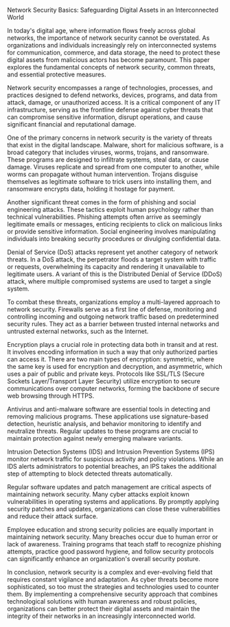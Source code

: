 Network Security Basics: Safeguarding Digital Assets in an Interconnected World

In today's digital age, where information flows freely across global networks, the importance of network security cannot be overstated. As organizations and individuals increasingly rely on interconnected systems for communication, commerce, and data storage, the need to protect these digital assets from malicious actors has become paramount. This paper explores the fundamental concepts of network security, common threats, and essential protective measures.

Network security encompasses a range of technologies, processes, and practices designed to defend networks, devices, programs, and data from attack, damage, or unauthorized access. It is a critical component of any IT infrastructure, serving as the frontline defense against cyber threats that can compromise sensitive information, disrupt operations, and cause significant financial and reputational damage.

One of the primary concerns in network security is the variety of threats that exist in the digital landscape. Malware, short for malicious software, is a broad category that includes viruses, worms, trojans, and ransomware. These programs are designed to infiltrate systems, steal data, or cause damage. Viruses replicate and spread from one computer to another, while worms can propagate without human intervention. Trojans disguise themselves as legitimate software to trick users into installing them, and ransomware encrypts data, holding it hostage for payment.

Another significant threat comes in the form of phishing and social engineering attacks. These tactics exploit human psychology rather than technical vulnerabilities. Phishing attempts often arrive as seemingly legitimate emails or messages, enticing recipients to click on malicious links or provide sensitive information. Social engineering involves manipulating individuals into breaking security procedures or divulging confidential data.

Denial of Service (DoS) attacks represent yet another category of network threats. In a DoS attack, the perpetrator floods a target system with traffic or requests, overwhelming its capacity and rendering it unavailable to legitimate users. A variant of this is the Distributed Denial of Service (DDoS) attack, where multiple compromised systems are used to target a single system.

To combat these threats, organizations employ a multi-layered approach to network security. Firewalls serve as a first line of defense, monitoring and controlling incoming and outgoing network traffic based on predetermined security rules. They act as a barrier between trusted internal networks and untrusted external networks, such as the Internet.

Encryption plays a crucial role in protecting data both in transit and at rest. It involves encoding information in such a way that only authorized parties can access it. There are two main types of encryption: symmetric, where the same key is used for encryption and decryption, and asymmetric, which uses a pair of public and private keys. Protocols like SSL/TLS (Secure Sockets Layer/Transport Layer Security) utilize encryption to secure communications over computer networks, forming the backbone of secure web browsing through HTTPS.

Antivirus and anti-malware software are essential tools in detecting and removing malicious programs. These applications use signature-based detection, heuristic analysis, and behavior monitoring to identify and neutralize threats. Regular updates to these programs are crucial to maintain protection against newly emerging malware variants.

Intrusion Detection Systems (IDS) and Intrusion Prevention Systems (IPS) monitor network traffic for suspicious activity and policy violations. While an IDS alerts administrators to potential breaches, an IPS takes the additional step of attempting to block detected threats automatically.

Regular software updates and patch management are critical aspects of maintaining network security. Many cyber attacks exploit known vulnerabilities in operating systems and applications. By promptly applying security patches and updates, organizations can close these vulnerabilities and reduce their attack surface.

Employee education and strong security policies are equally important in maintaining network security. Many breaches occur due to human error or lack of awareness. Training programs that teach staff to recognize phishing attempts, practice good password hygiene, and follow security protocols can significantly enhance an organization's overall security posture.

In conclusion, network security is a complex and ever-evolving field that requires constant vigilance and adaptation. As cyber threats become more sophisticated, so too must the strategies and technologies used to counter them. By implementing a comprehensive security approach that combines technological solutions with human awareness and robust policies, organizations can better protect their digital assets and maintain the integrity of their networks in an increasingly interconnected world.